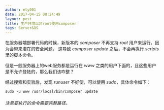 ```yaml
---
author: ety001
date: 2017-04-15 08:24:49
layout: post
title: 生产环境以非root使用composer
tags: Server&OS
---
```


在服务器端部署代码的时候，新版本的 *composer* 不再支持 *root* 用户来运行。因为会带来潜在的安全问题，
这导致 *composer update* 之后，不会再执行 *scripts* 里的脚本命令。

但是一般服务器上的web服务都是运行在 *www* 之类的用户下面的，且这些用户是不允许登陆的，那么我们该咋整？

经过搜索和实验后，发现 *runuser* 不好使，可以使用 *sudo*，具体命令如下：

```shell
sudo -u www /usr/local/bin/composer update
```

###### *注意要执行的命令需要完整路径。*
